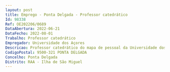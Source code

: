 ```yaml
--- 
layout: post
title: Emprego - Ponta Delgada - Professor catedrático
Id: 98338
Ref: OE202206/0689
DataAbertura: 2022-06-21
DataFecho: 2022-08-01
Trabalho: Professor catedrático
Empregador: Universidade dos Açores
Descricao: Professor catedrático do mapa de pessoal da Universidade dos Açores para a área científica de Filosofia, Subárea de Filosofia.
CodigoPostal: 9500-321 PONTA DELGADA
Concelho: Ponta Delgada
Distrito: RAA - Ilha de São Miguel
--- 
```

